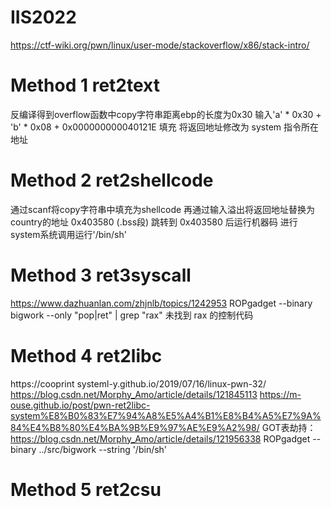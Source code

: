 # IIS2022

https://ctf-wiki.org/pwn/linux/user-mode/stackoverflow/x86/stack-intro/

# Method 1 ret2text
反编译得到overflow函数中copy字符串距离ebp的长度为0x30
输入'a' * 0x30 + 'b' * 0x08 + 0x000000000040121E 填充
将返回地址修改为 system 指令所在地址

# Method 2 ret2shellcode
通过scanf将copy字符串中填充为shellcode
再通过输入溢出将返回地址替换为country的地址 0x403580 (.bss段)
跳转到 0x403580 后运行机器码
进行system系统调用运行'/bin/sh'

# Method 3 ret3syscall
https://www.dazhuanlan.com/zhjnlb/topics/1242953
ROPgadget --binary bigwork --only "pop|ret" | grep "rax"
未找到 rax 的控制代码

# Method 4 ret2libc
https://cooprint systeml-y.github.io/2019/07/16/linux-pwn-32/
https://blog.csdn.net/Morphy_Amo/article/details/121845113
https://m-ouse.github.io/post/pwn-ret2libc-system%E8%B0%83%E7%94%A8%E5%A4%B1%E8%B4%A5%E7%9A%84%E4%B8%80%E4%BA%9B%E9%97%AE%E9%A2%98/
GOT表劫持：https://blog.csdn.net/Morphy_Amo/article/details/121956338
ROPgadget --binary ../src/bigwork --string '/bin/sh'

# Method 5 ret2csu